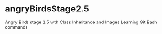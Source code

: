 # angryBirdsStage2.5
Angry Birds stage 2.5 with Class Inheritance and Images
Learning Git Bash commands